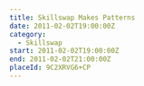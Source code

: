 ```yaml
---
title: Skillswap Makes Patterns
date: 2011-02-02T19:00:00Z
category:
  - Skillswap
start: 2011-02-02T19:00:00Z
end: 2011-02-02T21:00:00Z
placeId: 9C2XRVG6+CP
---
```

